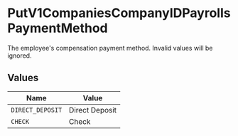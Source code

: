 # PutV1CompaniesCompanyIDPayrollsPaymentMethod

The employee's compensation payment method. Invalid values will be ignored.


## Values

| Name             | Value            |
| ---------------- | ---------------- |
| `DIRECT_DEPOSIT` | Direct Deposit   |
| `CHECK`          | Check            |